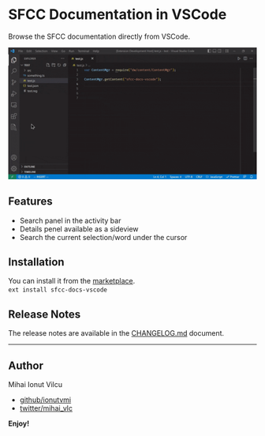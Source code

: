 # SFCC Documentation in VSCode

Browse the SFCC documentation directly from VSCode.

![demo](/screenshots/demo.gif)

## Features

-   Search panel in the activity bar
-   Details penel available as a sideview
-   Search the current selection/word under the cursor

## Installation

You can install it from the [marketplace](https://marketplace.visualstudio.com/items?itemName=ionutvmi.sfcc-docs-vscode).  
`ext install sfcc-docs-vscode`

## Release Notes

The release notes are available in the [CHANGELOG.md](./CHANGELOG.md) document.

---

## Author

Mihai Ionut Vilcu

-   [github/ionutvmi](https://github.com/ionutvmi)
-   [twitter/mihai_vlc](http://twitter.com/mihai_vlc)

**Enjoy!**
